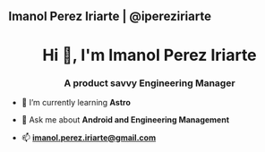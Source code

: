 ## Imanol Perez Iriarte | @ipereziriarte

<h1 align="center">Hi 👋, I'm Imanol Perez Iriarte</h1>
<h3 align="center">A product savvy Engineering Manager</h3>

- 🌱 I’m currently learning **Astro**

- 💬 Ask me about **Android and Engineering Management**
- 📫 **imanol.perez.iriarte@gmail.com**



